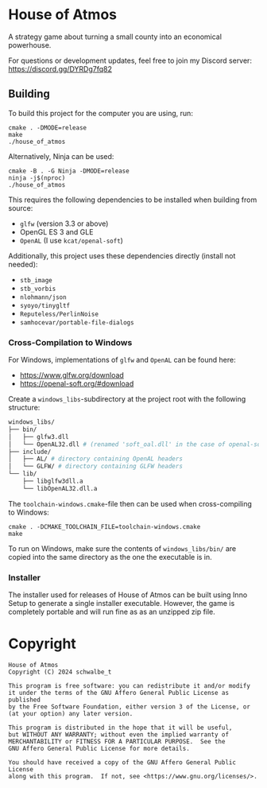 # House of Atmos
A strategy game about turning a small county into an economical powerhouse.

For questions or development updates, feel free to join my Discord server: https://discord.gg/DYRDg7fq82

## Building
To build this project for the computer you are using, run: 
```
cmake . -DMODE=release
make
./house_of_atmos
```

Alternatively, Ninja can be used:
```
cmake -B . -G Ninja -DMODE=release
ninja -j$(nproc)
./house_of_atmos
```

This requires the following dependencies to be installed when building from source:
- `glfw` (version 3.3 or above)
- OpenGL ES 3 and GLE
- `OpenAL` (I use `kcat/openal-soft`)

Additionally, this project uses these dependencies directly (install not needed):
- `stb_image`
- `stb_vorbis`
- `nlohmann/json`
- `syoyo/tinygltf`
- `Reputeless/PerlinNoise`
- `samhocevar/portable-file-dialogs`

### Cross-Compilation to Windows

For Windows, implementations of `glfw` and `OpenAL` can be found here:
- https://www.glfw.org/download
- https://openal-soft.org/#download

Create a `windows_libs`-subdirectory at the project root with the following structure:
```sh
windows_libs/
├── bin/
│   ├── glfw3.dll
│   └── OpenAL32.dll # (renamed 'soft_oal.dll' in the case of openal-soft)
├── include/
│   ├── AL/ # directory containing OpenAL headers
│   └── GLFW/ # directory containing GLFW headers
└── lib/
    ├── libglfw3dll.a
    └── libOpenAL32.dll.a
```

The `toolchain-windows.cmake`-file then can be used when cross-compiling to Windows:
```
cmake . -DCMAKE_TOOLCHAIN_FILE=toolchain-windows.cmake
make
```
To run on Windows, make sure the contents of `windows_libs/bin/` are copied into the same directory as the one the executable is in.

### Installer
The installer used for releases of House of Atmos can be built using Inno Setup to generate a single installer executable.
However, the game is completely portable and will run fine as as an unzipped zip file.

# Copyright
```
House of Atmos
Copyright (C) 2024 schwalbe_t

This program is free software: you can redistribute it and/or modify
it under the terms of the GNU Affero General Public License as published
by the Free Software Foundation, either version 3 of the License, or
(at your option) any later version.

This program is distributed in the hope that it will be useful,
but WITHOUT ANY WARRANTY; without even the implied warranty of
MERCHANTABILITY or FITNESS FOR A PARTICULAR PURPOSE.  See the
GNU Affero General Public License for more details.

You should have received a copy of the GNU Affero General Public License
along with this program.  If not, see <https://www.gnu.org/licenses/>.
```
